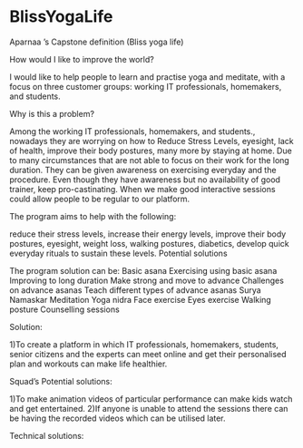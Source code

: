 # BlissYogaLife
Aparnaa ’s Capstone definition (Bliss yoga life)                       

How would I like to improve the world?

I would like to help people to learn and practise yoga and meditate, with a focus on three customer groups: working IT professionals, homemakers, and students.

Why is this a problem?

Among the working IT professionals, homemakers, and students., nowadays they are worrying on how to Reduce Stress Levels, eyesight, lack of health, improve their body postures, many more by staying at home. Due to many circumstances that are not able to focus on their work for the long duration. They can be given awareness on exercising everyday and the procedure. Even though they have awareness but no availability of good trainer, keep pro-castinating. When we make good interactive sessions could allow people to be regular to our platform.

The program aims to help with the following:

reduce their stress levels,
increase their energy levels,
improve their body postures,
eyesight,
weight loss,
walking postures,
diabetics,
develop quick everyday rituals to sustain these levels.
Potential solutions

The program solution can be:
Basic asana
Exercising using basic asana
Improving to long duration
Make strong and move to advance
Challenges on advance asanas
Teach different types of advance asanas
Surya Namaskar
Meditation
Yoga nidra
Face exercise
Eyes exercise
Walking posture
Counselling sessions

Solution:

1)To create a platform in which  IT professionals, homemakers, students, senior citizens and the experts can meet online and get their personalised plan and workouts can make life healthier.

Squad’s Potential solutions:

1)To make animation videos of particular performance can make kids watch and get entertained.
2)If anyone is unable to attend the sessions there can be having the recorded videos which can be utilised
later. 

Technical solutions:
